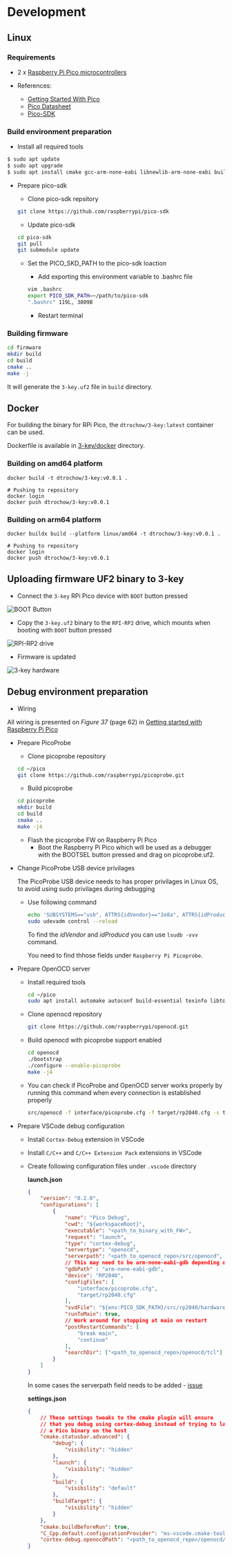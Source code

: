 # Development

## Linux

### **Requirements**

- 2 x [Raspberry Pi Pico microcontrollers](https://www.raspberrypi.com/products/raspberry-pi-pico/)

- References:
    - [Getting Started With Pico](https://datasheets.raspberrypi.com/pico/getting-started-with-pico.pdf)
    - [Pico Datasheet](https://datasheets.raspberrypi.com/pico/pico-datasheet.pdf)
    - [Pico-SDK](https://datasheets.raspberrypi.com/pico/raspberry-pi-pico-c-sdk.pdf)

### **Build environment preparation**

- Install all required tools

```bash
$ sudo apt update
$ sudo apt upgrade
$ sudo apt install cmake gcc-arm-none-eabi libnewlib-arm-none-eabi build-essential 
```

- Prepare pico-sdk

    - Clone pico-sdk repsitory

    ```bash
    git clone https://github.com/raspberrypi/pico-sdk
    ```

    - Update pico-sdk

    ```bash
    cd pico-sdk
    git pull
    git submodule update
    ```

    - Set the PICO_SKD_PATH to the pico-sdk loaction
  
        - Add exporting this environment variable to .bashrc file

        ```bash
        vim .bashrc
        export PICO_SDK_PATH=~/path/to/pico-sdk
        ".bashrc" 119L, 3809B
        ```

        - Restart terminal

### **Building firmware**

```bash
cd firmware
mkdir build
cd build
cmake ..
make -j
```

It will generate the `3-key.uf2` file in `build` directory.

## Docker

For building the binary for RPi Pico, the `dtrochow/3-key:latest` container can be used.

Dockerfile is available in [3-key/docker](https://github.com/dtrochow/3-key/tree/main/docker) directory.

### **Building on amd64 platform**

``` console
docker build -t dtrochow/3-key:v0.0.1 .

# Pushing to repository
docker login
docker push dtrochow/3-key:v0.0.1
```

### **Building on arm64 platform**

``` console
docker buildx build --platform linux/amd64 -t dtrochow/3-key:v0.0.1 .

# Pushing to repository
docker login
docker push dtrochow/3-key:v0.0.1
```

## Uploading firmware UF2 binary to 3-key

- Connect the `3-key` RPi Pico device with `BOOT` button pressed

![BOOT Button](assets/images/boot_button.jpeg)

- Copy the `3-key.uf2` binary to the `RPI-RP2` drive, which mounts when booting with `BOOT` button pressed

![RPI-RP2 drive](assets/images/rpi-rp2-drive.png)

- Firmware is updated

![3-key hardware](assets/gifs/3-key.gif)

## **Debug environment preparation**

- Wiring

 All wiring is presented on _Figure 37_ (page 62) in [Getting started with Raspberry Pi Pico](https://datasheets.raspberrypi.com/pico/getting-started-with-pico.pdf)

- Prepare PicoProbe
   - Clone picoprobe repository

    ```bash
    cd ~/pico
    git clone https://github.com/raspberrypi/picoprobe.git
    ```

    - Build picoprobe

    ```bash
    cd picoprobe
    mkdir build
    cd build
    cmake ..
    make -j4
    ```

    - Flash the picoprobe FW on Raspberry Pi Pico
        - Boot the Raspberry Pi Pico which will be used as a debugger with the BOOTSEL button pressed and drag on picoprobe.uf2.

- Change PicoProbe USB device privilages

    The PicoProbe USB device needs to has proper privilages in Linux OS, to avoid using sudo privilages during debugging

    - Use following command
        ```bash
        echo 'SUBSYSTEMS=="usb", ATTRS{idVendor}=="2e8a", ATTRS{idProduct}=="0004", GROUP="users", MODE="0666"' | sudo tee -a /etc/udev/rules.d/98-PicoProbe.rules
        sudo udevadm control --reload
        ```
        To find the _idVendor_ and _idProducd_ you can use `lsudb -vvv` command. 

        You need to find thhose fields under `Raspberry Pi Picoprobe`.

- Prepare OpenOCD server

    - Install required tools

        ```bash
        cd ~/pico
        sudo apt install automake autoconf build-essential texinfo libtool libftdi-dev libusb-1.0-0-dev
        ```
    - Clone openocd repository

        ```bash
        git clone https://github.com/raspberrypi/openocd.git
        ```

    - Build openocd with picoprobe support enabled

        ```bash
        cd openocd
        ./bootstrap
        ./configure --enable-picoprobe
        make -j4
        ```
    - You can check if PicoProbe and OpenOCD server works properly by running this command when every connection is established properly
        ```bash
        src/openocd -f interface/picoprobe.cfg -f target/rp2040.cfg -s tcl
        ```

- Prepare VSCode debug configuration
    
    - Install `Cortex-Debug` extension in VSCode
    - Install `C/C++` and `C/C++ Extension Pack` extensions in VSCode
    - Create following configuration files under `.vscode` directory

        **launch.json**
        ```json
        {
            "version": "0.2.0",
            "configurations": [
                {
                    "name": "Pico Debug",
                    "cwd": "${workspaceRoot}",
                    "executable": "<path_to_binary_with_FW>",
                    "request": "launch",
                    "type": "cortex-debug",
                    "servertype": "openocd",
                    "serverpath": "<path_to_openocd_repo>/src/openocd",
                    // This may need to be arm-none-eabi-gdb depending on your system
                    "gdbPath" : "arm-none-eabi-gdb",
                    "device": "RP2040",
                    "configFiles": [
                        "interface/picoprobe.cfg",
                        "target/rp2040.cfg"
                    ],
                    "svdFile": "${env:PICO_SDK_PATH}/src/rp2040/hardware_regs/rp2040.svd",
                    "runToMain": true,
                    // Work around for stopping at main on restart
                    "postRestartCommands": [
                        "break main",
                        "continue"
                    ],
                    "searchDir": ["<path_to_openocd_repo>/openocd/tcl"]
                }
            ]
        }
        ```
        In some cases the serverpath field needs to be added - [issue](https://github.com/Marus/cortex-debug/issues/201#issuecomment-541278876)

        **settings.json**
        ``` json
        {
            // These settings tweaks to the cmake plugin will ensure
            // that you debug using cortex-debug instead of trying to launch
            // a Pico binary on the host
            "cmake.statusbar.advanced": {
                "debug": {
                    "visibility": "hidden"
                },
                "launch": {
                    "visibility": "hidden"
                },
                "build": {
                    "visibility": "default"
                },
                "buildTarget": {
                    "visibility": "hidden"
                }
            },
            "cmake.buildBeforeRun": true,
            "C_Cpp.default.configurationProvider": "ms-vscode.cmake-tools",
            "cortex-debug.openocdPath": "<path_to_openocd_repo>/openocd/src/openocd"
        }
        ```
